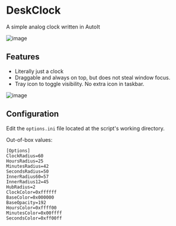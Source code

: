 # DeskClock
A simple analog clock written in AutoIt

![image](https://user-images.githubusercontent.com/98432183/219956795-8354ca84-5b1b-494c-b6cf-02175b245a9f.png)

## Features
* Literally just a clock
* Draggable and always on top, but does not steal window focus.
* Tray icon to toggle visibility. No extra icon in taskbar.

![image](https://user-images.githubusercontent.com/98432183/219958822-c20fc95a-bb28-4036-bbb4-46c30e39963c.png)


## Configuration
Edit the `options.ini` file located at the script's working directory.

Out-of-box values:
```
[Options]
ClockRadius=60
HoursRadius=25
MinutesRadius=42
SecondsRadius=50
InnerRadius60=57
InnerRadius12=45
HubRadius=2
ClockColor=0xffffff
BaseColor=0x000000
BaseOpacity=192
HoursColor=0xffff00
MinutesColor=0x00ffff
SecondsColor=0xff00ff
```
